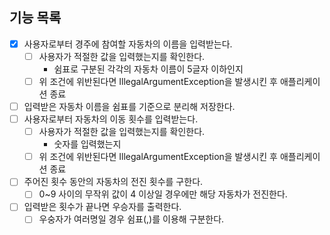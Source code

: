 ## 기능 목록
- [x] 사용자로부터 경주에 참여할 자동차의 이름을 입력받는다.
  - [ ] 사용자가 적절한 값을 입력했는지를 확인한다.
    - 쉼표로 구분된 각각의 자동차 이름이 5글자 이하인지
  - [ ] 위 조건에 위반된다면 IllegalArgumentException을 발생시킨 후 애플리케이션 종료
- [ ] 입력받은 자동차 이름을 쉼표를 기준으로 분리해 저장한다.
- [ ] 사용자로부터 자동차의 이동 횟수를 입력받는다.
   - [ ] 사용자가 적절한 값을 입력했는지를 확인한다.
       - 숫자를 입력했는지
  - [ ] 위 조건에 위반된다면 IllegalArgumentException을 발생시킨 후 애플리케이션 종료
- [ ] 주어진 횟수 동안의 자동차의 전진 횟수를 구한다.
  - [ ] 0~9 사이의 무작위 값이 4 이상일 경우에만 해당 자동차가 전진한다.
- [ ] 입력받은 횟수가 끝나면 우승자를 출력한다.
  - [ ] 우숭자가 여러명일 경우 쉼표(,)를 이용해 구분한다.